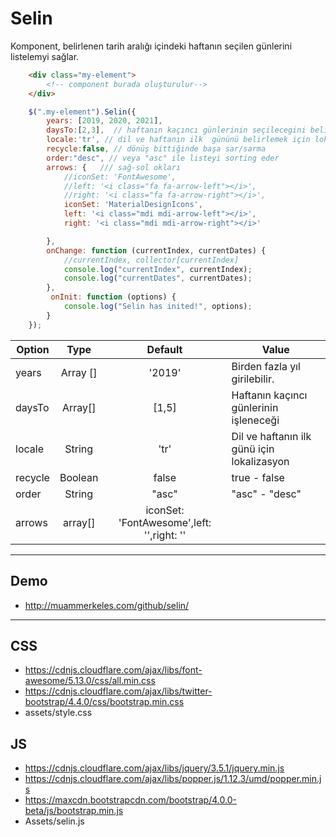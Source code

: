 # Selin

Komponent, belirlenen tarih aralığı içindeki haftanın seçilen günlerini listelemyi sağlar.

```html
    <div class="my-element">
        <!-- component burada oluşturulur-->
    </div>
```
```js
    $(".my-element").Selin({ 
		years: [2019, 2020, 2021],
		daysTo:[2,3],  // haftanın kaçıncı günlerinin seçilecegini belirler
		locale:'tr', // dil ve haftanın ilk  gününü belirlemek için lokalizasyon
		recycle:false, // dönüş bittiğinde başa sar/sarma
		order:"desc", // veya "asc" ile listeyi sorting eder
		arrows: {	/// sağ-sol okları
			//iconSet: 'FontAwesome',
			//left: '<i class="fa fa-arrow-left"></i>',
			//right: '<i class="fa fa-arrow-right"></i>',
			iconSet: 'MaterialDesignIcons',
			left: '<i class="mdi mdi-arrow-left"></i>',
			right: '<i class="mdi mdi-arrow-right"></i>'

		},
		onChange: function (currentIndex, currentDates) {
			//currentIndex, collector[currentIndex]
			console.log("currentIndex", currentIndex);
			console.log("currentDates", currentDates);
		},
		 onInit: function (options) {
			console.log("Selin has inited!", options);
		}
    }); 


```
|Option | Type | Default | Value |
|---|:---:|:---:|---|
|years  | Array []  | '2019'    | Birden fazla yıl girilebilir. |
|daysTo | Array[]   | [1,5]     | Haftanın kaçıncı günlerinin işleneceği|
|locale | String    | 'tr'      | Dil ve haftanın ilk  günü için lokalizasyon|
|recycle| Boolean   | false     | true - false |
|order	| String	| "asc"		| "asc" - "desc" |
|arrows | array[] 	| iconSet: 'FontAwesome',left: '<i class="fa fa-arrow-left"></i>',right: '<i class="fa fa-arrow-right"></i>'|
				

---

## Demo 
 - http://muammerkeles.com/github/selin/ 

---

## CSS

*   https://cdnjs.cloudflare.com/ajax/libs/font-awesome/5.13.0/css/all.min.css
*   https://cdnjs.cloudflare.com/ajax/libs/twitter-bootstrap/4.4.0/css/bootstrap.min.css
*   assets/style.css

## JS 
*   https://cdnjs.cloudflare.com/ajax/libs/jquery/3.5.1/jquery.min.js
*   https://cdnjs.cloudflare.com/ajax/libs/popper.js/1.12.3/umd/popper.min.js
*    https://maxcdn.bootstrapcdn.com/bootstrap/4.0.0-beta/js/bootstrap.min.js
*   Assets/selin.js

